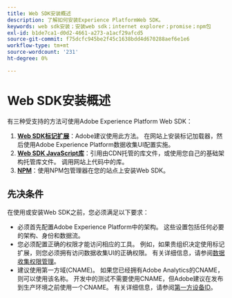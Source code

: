```yaml
---
title: Web SDK安装概述
description: 了解如何安装Experience PlatformWeb SDK。
keywords: web sdk安装；安装web sdk；internet explorer；promise；npm包
exl-id: b1de7ca1-d0d2-4661-a273-a1acf29afcd5
source-git-commit: f75dcfc945be2f45c1638bdd4d670288aef6e1e6
workflow-type: tm+mt
source-wordcount: '231'
ht-degree: 0%

---
```


# Web SDK安装概述

有三种受支持的方法可使用Adobe Experience Platform Web SDK：

1. **[Web SDK标记扩展](extension.md)**：Adobe建议使用此方法。 在网站上安装标记加载器，然后使用Adobe Experience Platform数据收集UI配置实施。
1. **[Web SDK JavaScript库](library.md)**：引用由CDN托管的库文件，或使用您自己的基础架构托管库文件。 调用网站上代码中的库。
1. **[NPM](npm.md)**：使用NPM包管理器在您的站点上安装Web SDK。

## 先决条件

在使用或安装Web SDK之前，您必须满足以下要求：

* 必须首先配置Adobe Experience Platform中的架构。 这些设置包括任何必要的架构、身份和数据流。
* 您必须配置正确的权限才能访问相应的工具。 例如，如果贵组织决定使用标记扩展，则您必须拥有访问数据收集UI的正确权限。 有关详细信息，请参阅[数据收集权限管理](https://experienceleague.adobe.com/docs/experience-platform/collection/permissions.html?lang=zh-Hans)。
* 建议使用第一方域(CNAME)。 如果您已经拥有Adobe Analytics的CNAME，则可以使用该名称。 开发中的测试不需要使用CNAME，但Adobe建议在发布到生产环境之前使用一个CNAME。 有关详细信息，请参阅[第一方设备ID](../identity/first-party-device-ids.md)。
